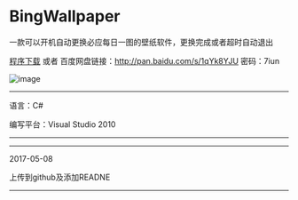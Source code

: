 # BingWallpaper
一款可以开机自动更换必应每日一图的壁纸软件，更换完成或者超时自动退出

[程序下载](http://www.lovecatcat.com/BingWallpaper/update/BingWallpaper.7z)  或者
百度网盘链接：http://pan.baidu.com/s/1qYk8YJU 密码：7iun

![image](http://www.lovecatcat.com/pictureRepository/BingWallpaperMain.png)


***
语言：C#

编写平台：Visual Studio 2010
***


***
2017-05-08

上传到github及添加READNE
***